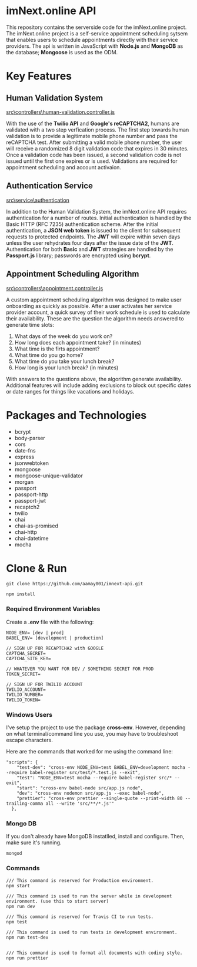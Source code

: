 # imNext.online API 

This repository contains the serverside code for the imNext.online project. The imNext.online project is a self-service appointment scheduling sytsem that enables users to schedule appointments directly with their service providers. The api is written in JavaScript with **Node.js** and **MongoDB** as the database; **Mongoose** is used as the ODM.

# Key Features

## Human Validation System

[src\controllers\human-validation.controller.js](https://github.com/aamay001/imnext-api/blob/master/src/controllers/human-validation.controller.js)

With the use of the **Twilio API** and **Google's reCAPTCHA2**, humans are validated with a two step verfication process. The first step towards human validation is to provide a legitimate mobile phone number and pass the reCAPTCHA test. After submitting a valid mobile phone number, the user will receive a randomized 8 digit validation code that expires in 30 minutes. Once a validation code has been issued, a second validation code is not issued until the first one expires or is used. Validations are required for appointment scheduling and account activaion.

## Authentication Service

[src\service\authentication](https://github.com/aamay001/imnext-api/tree/master/src/service/authentication)

In addition to the Human Validation System, the imNext.online API requires authentication for a number of routes. Initial authentication is handled by the Basic HTTP (RFC 7235) authentication scheme. After the initial authentication, a **JSON web token** is issued to the client for subsequent requests to protected endpoints. The **JWT** will expire within seven days unless the user rehydrates four days after the issue date of the **JWT**. Authentication for both **Basic** and **JWT** strategies are handled by the **Passport.js** library; passwords are encrypted using **bcrypt**.

## Appointment Scheduling Algorithm

[src\controllers\appointment.controller.js](https://github.com/aamay001/imnext-api/blob/master/src/controllers/appointment.controller.js)

A custom appointment scheduling algorithm was designed to make user onboarding as quickly as possible. After a user activates her service provider account, a quick survey of their work schedule is used to calculate their availability. These are the question the algorithm needs answered to generate time slots:

1. What days of the week do you work on?
2. How long does each appointment take? (in minutes)
3. What time is the firts appointment?
4. What time do you go home?
5. What time do you take your lunch break?
6. How long is your lunch break? (in minutes)

With answers to the questions above, the algorithm generate availability. Additional features will include adding exclusions to block out specific dates or date ranges for things like vacations and holidays.

# Packages and Technologies

+ bcrypt
+ body-parser
+ cors
+ date-fns
+ express
+ jsonwebtoken
+ mongoose
+ mongoose-unique-validator
+ morgan
+ passport
+ passport-http
+ passport-jwt
+ recaptch2
+ twilio
+ chai
+ chai-as-promised
+ chai-http
+ chai-datetime
+ mocha

# Clone & Run

``` git clone https://github.com/aamay001/imnext-api.git ```

``` npm install ```

### Required Environment Variables

Create a **.env** file with the following:
```
NODE_ENV= [dev | prod]
BABEL_ENV= [development | production]

// SIGN UP FOR RECAPTCHA2 with GOOGLE
CAPTCHA_SECRET=
CAPTCHA_SITE_KEY=

// WHATEVER YOU WANT FOR DEV / SOMETHING SECRET FOR PROD
TOKEN_SECRET=

// SIGN UP FOR TWILIO ACCOUNT
TWILIO_ACCOUNT=
TWILIO_NUMBER=
TWILIO_TOKEN=
```

### Windows Users

I've setup the project to use the package **cross-env**. However, depending on what terminal/command line you use, you may have to troubleshoot escape characters.

Here are the commands that worked for me using the command line:
```
"scripts": {
    "test-dev": "cross-env NODE_ENV=test BABEL_ENV=development mocha --require babel-register src/test/*.test.js --exit",
    "test": "NODE_ENV=test mocha --require babel-register src/* --exit",
    "start": "cross-env babel-node src/app.js node",
    "dev": "cross-env nodemon src/app.js --exec babel-node",
    "prettier": "cross-env prettier --single-quote --print-width 80 --trailing-comma all --write 'src/**/*.js'"
  },
  ```
  
 ### Mongo DB
 
 If you don't already have MongoDB instatlled, install and configure. Then, make sure it's running.
 
 ``` mongod ```
 
 ### Commands
 
 ```
 /// This command is reserved for Production environment.
 npm start 
 
 /// This command is used to run the server while in development environment. (use this to start server)
 npm run dev
 
 /// This command is reserved for Travis CI to run tests.
 npm test
 
 /// This command is used to run tests in development environment.
 npm run test-dev
 
 
 /// This command is used to format all documents with coding style.
 npm run prettier
 ```
